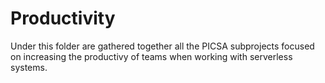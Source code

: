 # Productivity

Under this folder are gathered together all the PICSA subprojects focused on increasing the productivy of teams when working with serverless systems.
